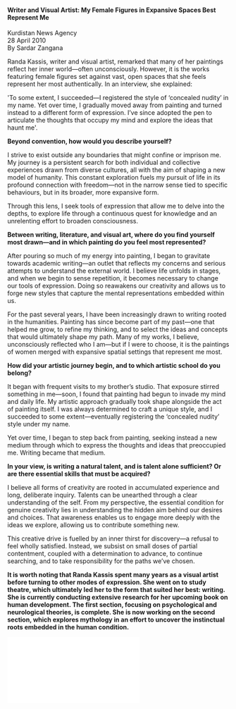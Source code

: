 <h4>Writer and Visual Artist: My Female Figures in Expansive Spaces Best Represent Me</h4>

Kurdistan News Agency  
28 April 2010  
By Sardar Zangana  

Randa Kassis, writer and visual artist, remarked that many of her paintings reflect her inner world—often unconsciously. However, it is the works featuring female figures set against vast, open spaces that she feels represent her most authentically. In an interview, she explained:

'To some extent, I succeeded—I registered the style of ‘concealed nudity’ in my name. Yet over time, I gradually moved away from painting and turned instead to a different form of expression. I’ve since adopted the pen to articulate the thoughts that occupy my mind and explore the ideas that haunt me'.

**Beyond convention, how would you describe yourself?**

I strive to exist outside any boundaries that might confine or imprison me. My journey is a persistent search for both individual and collective experiences drawn from diverse cultures, all with the aim of shaping a new model of humanity. This constant exploration fuels my pursuit of life in its profound connection with freedom—not in the narrow sense tied to specific behaviours, but in its broader, more expansive form.

Through this lens, I seek tools of expression that allow me to delve into the depths, to explore life through a continuous quest for knowledge and an unrelenting effort to broaden consciousness.

**Between writing, literature, and visual art, where do you find yourself most drawn—and in which painting do you feel most represented?**

After pouring so much of my energy into painting, I began to gravitate towards academic writing—an outlet that reflects my concerns and serious attempts to understand the external world. I believe life unfolds in stages, and when we begin to sense repetition, it becomes necessary to change our tools of expression. Doing so reawakens our creativity and allows us to forge new styles that capture the mental representations embedded within us.

For the past several years, I have been increasingly drawn to writing rooted in the humanities. Painting has since become part of my past—one that helped me grow, to refine my thinking, and to select the ideas and concepts that would ultimately shape my path. Many of my works, I believe, unconsciously reflected who I am—but if I were to choose, it is the paintings of women merged with expansive spatial settings that represent me most.

**How did your artistic journey begin, and to which artistic school do you belong?**

It began with frequent visits to my brother’s studio. That exposure stirred something in me—soon, I found that painting had begun to invade my mind and daily life. My artistic approach gradually took shape alongside the act of painting itself. I was always determined to craft a unique style, and I succeeded to some extent—eventually registering the ‘concealed nudity’ style under my name.

Yet over time, I began to step back from painting, seeking instead a new medium through which to express the thoughts and ideas that preoccupied me. Writing became that medium.

**In your view, is writing a natural talent, and is talent alone sufficient? Or are there essential skills that must be acquired?**

I believe all forms of creativity are rooted in accumulated experience and long, deliberate inquiry. Talents can be unearthed through a clear understanding of the self. From my perspective, the essential condition for genuine creativity lies in understanding the hidden aim behind our desires and choices. That awareness enables us to engage more deeply with the ideas we explore, allowing us to contribute something new.

This creative drive is fuelled by an inner thirst for discovery—a refusal to feel wholly satisfied. Instead, we subsist on small doses of partial contentment, coupled with a determination to advance, to continue searching, and to take responsibility for the paths we’ve chosen.

**It is worth noting that Randa Kassis spent many years as a visual artist before turning to other modes of expression. She went on to study theatre, which ultimately led her to the form that suited her best: writing. She is currently conducting extensive research for her upcoming book on human development. The first section, focusing on psychological and neurological theories, is complete. She is now working on the second section, which explores mythology in an effort to uncover the instinctual roots embedded in the human condition.**

![](23.pdf)
<p></p>


